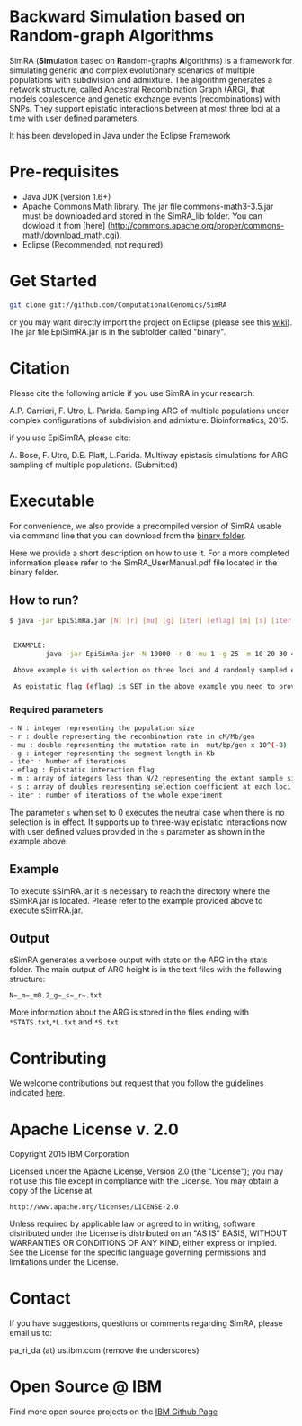 # Backward Simulation based on Random-graph Algorithms
SimRA (**Sim**ulation based on **R**andom-graphs **A**lgorithms) is a framework for simulating generic and complex evolutionary scenarios of multiple populations with subdivision and admixture. 
The algorithm generates a network structure, called Ancestral Recombination Graph (ARG), that models coalescence and genetic exchange events (recombinations) with SNPs. They support epistatic interactions 
between at most three loci at a time with user defined parameters. 

It has been developed in Java under the Eclipse Framework

# Pre-requisites

- Java JDK (version 1.6+)
- Apache Commons Math library. The jar file commons-math3-3.5.jar must be downloaded and stored in the SimRA\_lib folder. You can dowload it from [here] (http://commons.apache.org/proper/commons-math/download_math.cgi).
- Eclipse (Recommended, not required)

# Get Started
```sh
git clone git://github.com/ComputationalGenomics/SimRA
```

or you may want directly import the project on Eclipse (please see this [wiki](https://github.com/OneBusAway/onebusaway/wiki/Importing-source-code-into-Eclipse)). 
The jar file EpiSimRA.jar is in the subfolder called "binary".


# Citation

Please cite the following article if you use SimRA in your research:

A.P. Carrieri, F. Utro, L. Parida. Sampling ARG of multiple populations under complex configurations of subdivision and admixture. Bioinformatics, 2015.

if you use EpiSimRA, please cite: 

A. Bose, F. Utro, D.E. Platt, L.Parida. Multiway epistasis simulations for ARG sampling of multiple populations. (Submitted)
# Executable

For convenience, we also provide a precompiled version of SimRA usable via command line that you can download from the [binary folder](https://github.com/ComputationalGenomics/SimRA/tree/master/binary). 

Here we provide a short description on how to use it. For a more completed information please refer to the SimRA_UserManual.pdf file located in the binary folder.

## How to run?

```sh
$ java -jar EpiSimRa.jar [N] [r] [mu] [g] [iter] [eflag] [m] [s] [iter]
                 

 EXAMPLE:
         java -jar EpiSimRa.jar -N 10000 -r 0 -mu 1 -g 25 -m 10 20 30 40 -eflag 1 -s 0.3 0.3 0.3 -iter 100

 Above example is with selection on three loci and 4 randomly sampled extant units;

 As epistatic flag (eflag) is SET in the above example you need to provide four epistatic interaction coefficients less than s;
```

### Required parameters

```sh
- N : integer representing the population size
- r : double representing the recombination rate in cM/Mb/gen
- mu : double representing the mutation rate in  mut/bp/gen x 10^(-8)
- g : integer representing the segment length in Kb
- iter : Number of iterations
- eflag : Epistatic interaction flag
- m : array of integers less than N/2 representing the extant sample size
- s : array of doubles representing selection coefficient at each loci
- iter : number of iterations of the whole experiment
```

The parameter `s` when set to 0 executes the neutral case when there is no selection is in effect. It supports up 
to three-way epistatic interactions now with user defined values provided in the `s` parameter as shown in the example above. 

## Example
To execute sSimRA.jar it is necessary to reach the directory where the sSimRA.jar is located. 
Please refer to the example provided above to execute sSimRA.jar.


## Output

sSimRA generates a verbose output with stats on the ARG in the stats folder. The main output of ARG height is in
the text files with the following structure: 

`N~_m~_m0.2_g~_s~_r~.txt` 

More information about the ARG is stored in the files ending with `*STATS.txt`,`*L.txt` and `*S.txt`

# Contributing

We welcome contributions but request that you follow the guidelines indicated [here](https://github.com/ComputationalGenomics/SimRA/blob/master/Contributing/Contributing.md).

# Apache License v. 2.0
Copyright 2015 IBM Corporation

Licensed under the Apache License, Version 2.0 (the "License");
you may not use this file except in compliance with the License.
You may obtain a copy of the License at

    http://www.apache.org/licenses/LICENSE-2.0

Unless required by applicable law or agreed to in writing, software
distributed under the License is distributed on an "AS IS" BASIS,
WITHOUT WARRANTIES OR CONDITIONS OF ANY KIND, either express or implied.
See the License for the specific language governing permissions and
limitations under the License.

# Contact

If you have suggestions, questions or comments regarding SimRA, please email us to: 

pa_ri_da (at) us.ibm.com  (remove the underscores)

# Open Source @ IBM

Find more open source projects on the [IBM Github Page](http://ibm.github.io/)
